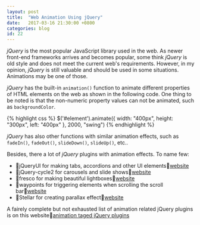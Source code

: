 ```yaml
---
layout: post
title:  "Web Animation Using jQuery"
date:   2017-03-16 21:30:00 +0800
categories: blog
id: 22
---
```

*jQuery* is the most popular JavaScript library used in the web. As newer front-end frameworks arrives and becomes popular, some think *jQuery* is old style and does not meet the current web's requirements. However, in my opinion, *jQuery* is still valuable and should be used in some situations. Animations may be one of those.

*jQuery* has the built-in `animation()` function to animate different properties of HTML elements on the web as shown in the following code. One thing to be noted is that the non-numeric property values can not be animated, such as `backgroundColor`.

{% highlight css %}
$('#element').animate({
    width: "400px",
    height: "300px",
    left: "400px"
}, 2000, "swing")
{% endhighlight %}

*jQuery* has also other functions with similar animation effects, such as `fadeIn()`, `fadeOut()`, `slideDown()`, `slideUp()`, etc..

Besides, there a lot of *jQuery* plugins with animation effects. To name few:

* :bell:jQueryUI for making tabs, accordions and other UI elements:link:[website][jQueryUI]
* :bell:jQuery-cycle2 for carousels and slide shows:link:[website][cycle2]
* :bell:fresco for making beautiful lightboxes:link:[website][fresco]
* :bell:waypoints for triggering elements when scrolling the scroll bar:link:[website][waypoints]
* :bell:Stellar for creating parallax effect:link:[website][stellar]

A fairely complete but not exhausted list of animation related jQuery plugins is on this website:link:[animation taged jQuery plugins][animationjQueryPlugins] 

[jQueryUI]: https://jqueryui.com/
[cycle2]: http://jquery.malsup.com/cycle2/
[fresco]: http://www.frescojs.com/
[waypoints]: http://imakewebthings.com/waypoints/
[stellar]: http://markdalgleish.com/projects/stellar.js/
[animationjQueryPlugins]: https://plugins.jquery.com/tag/animation/
